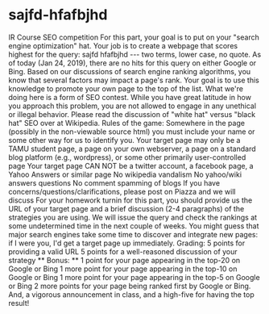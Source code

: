 # sajfd-hfafbjhd
IR Course SEO competition
For this part, your goal is to put on your "search engine optimization" hat. Your job is to create a webpage that scores highest for the query: sajfd hfafbjhd --- two terms, lower case, no quote. As of today (Jan 24, 2019), there are no hits for this query on either Google or Bing. Based on our discussions of search engine ranking algorithms, you know that several factors may impact a page's rank. Your goal is to use this knowledge to promote your own page to the top of the list.
What we're doing here is a form of SEO contest. While you have great latitude in how you approach this problem, you are not allowed to engage in any unethical or illegal behavior. Please read the discussion of "white hat" versus "black hat" SEO over at Wikipedia.
Rules of the game:
Somewhere in the page (possibly in the non-viewable source html) you must include your name or some other way for us to identify you.
Your target page may only be a TAMU student page, a page on your own webserver, a page on a standard blog platform (e.g., wordpress), or some other primarily user-controlled page
Your target page CAN NOT be a twitter account, a facebook page, a Yahoo Answers or similar page
No wikipedia vandalism
No yahoo/wiki answers questions
No comment spamming of blogs
If you have concerns/questions/clarifications, please post on Piazza and we will discuss
For your homework turnin for this part, you should provide us the URL of your target page and a brief discussion (2-4 paragraphs) of the strategies you are using. We will issue the query and check the rankings at some undetermined time in the next couple of weeks. You might guess that major search engines take some time to discover and integrate new pages: if I were you, I'd get a target page up immediately.
Grading:
5 points for providing a valid URL
5 points for a well-reasoned discussion of your strategy
** Bonus: **
1 point for your page appearing in the top-20 on Google or Bing
1 more point for your page appearing in the top-10 on Google or Bing
1 more point for your page appearing in the top-5 on Google or Bing
2 more points for your page being ranked first by Google or Bing. And, a vigorous announcement in class, and a high-five for having the top result!
